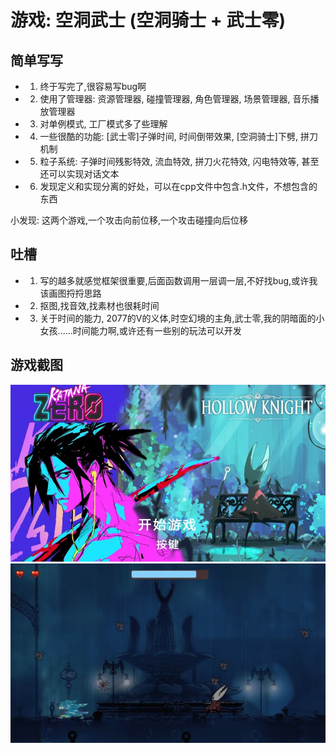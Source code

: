# 游戏: 空洞武士  (空洞骑士 + 武士零)

## 简单写写
- 1. 终于写完了,很容易写bug啊
- 2. 使用了管理器: 资源管理器, 碰撞管理器, 角色管理器, 场景管理器, 音乐播放管理器
- 3. 对单例模式, 工厂模式多了些理解
- 4. 一些很酷的功能: [武士零]子弹时间, 时间倒带效果,  [空洞骑士]下劈, 拼刀机制 
- 5. 粒子系统: 子弹时间残影特效, 流血特效, 拼刀火花特效, 闪电特效等, 甚至还可以实现对话文本
- 6. 发现定义和实现分离的好处，可以在cpp文件中包含.h文件，不想包含的东西

小发现: 这两个游戏,一个攻击向前位移,一个攻击碰撞向后位移

## 吐槽
- 1. 写的越多就感觉框架很重要,后面函数调用一层调一层,不好找bug,或许我该画图捋捋思路
- 2. 抠图,找音效,找素材也很耗时间
- 3. 关于时间的能力, 2077的V的义体,时空幻境的主角,武士零,我的阴暗面的小女孩......时间能力啊,或许还有一些别的玩法可以开发

## 游戏截图
![主界面](showing/1.jpg)
![游戏](showing/2.jpg)
